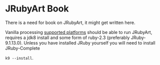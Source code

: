 # JRubyArt Book
There is a need for book on JRubyArt, it might get written here.

Vanilla processing [supported platforms](https://github.com/processing/processing/wiki/Supported-Platforms) should be able to run JRubyArt, requires a jdk8 install and some form of ruby-2.3 (preferably JRuby-9.1.13.0). Unless you have installed JRuby yourself you will need to install JRuby-Complete

`k9 --install`.
